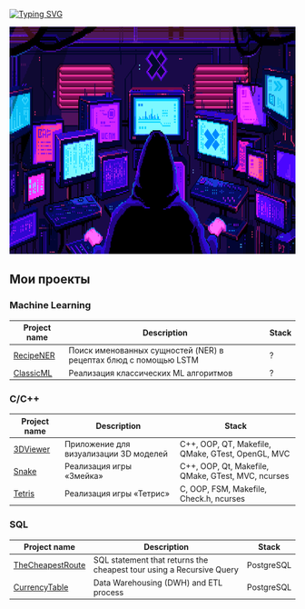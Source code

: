 [![Typing SVG](https://readme-typing-svg.demolab.com/?lines=Machine+Learning&vCenter=True&height=40&size=35&width=1000&center=True&color=FF69B4)](https://git.io/typing-svg)

<img src="it.gif" width="1010" height="400"/>

## Мои проекты

### Machine Learning
| Project name | Description | Stack       |
|--------------|-------------|-------------|
| [RecipeNER](https://github.com/skytecat/RecipeNER)   | Поиск именованных сущностей (NER) в рецептах блюд с помощью LSTM  | ? |
| [ClassicML](https://github.com/skytecat/ClassicML)  | Реализация классических ML алгоритмов  | ?  |

### C/C++
| Project name | Description | Stack       |
|--------------|-------------|-------------|
| [3DViewer](https://github.com/skytecat/3DViewer) | Приложение для визуализации 3D моделей | C++, OOP, QT, Makefile, QMake, GTest, OpenGL, MVC |
| [Snake](https://github.com/skytecat/Snake) | Реализация игры «Змейка» | C++, OOP, Qt, Makefile, QMake, GTest, MVC, ncurses |
| [Tetris](https://github.com/skytecat/Tetris) | Реализация игры «Тетрис» | C, OOP, FSM, Makefile, Check.h, ncurses |

### SQL
| Project name | Description | Stack       |
|--------------|-------------|-------------|
| [TheCheapestRoute](https://github.com/skytecat/TheCheapestRoute) | SQL statement that returns the cheapest tour using a Recursive Query | PostgreSQL |
| [CurrencyTable](https://github.com/skytecat/CurrencyTable) | Data Warehousing (DWH) and ETL process | PostgreSQL |
